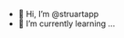 - 👋 Hi, I’m @struartapp
- 🌱 I’m currently learning ...

<!---
struartapp/struartapp is a ✨ special ✨ repository because its `README.md` (this file) appears on your GitHub profile.
You can click the Preview link to take a look at your changes.
--->
